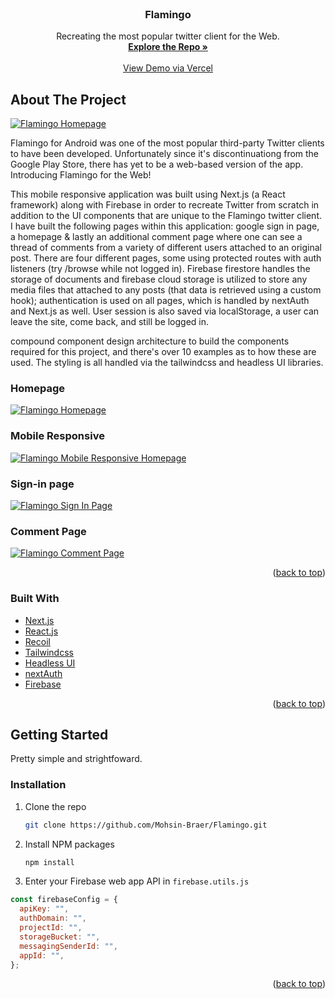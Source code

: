 <div id="top"></div>
<!--
*** Thanks for checking out the Best-README-Template. If you have a suggestion
*** that would make this better, please fork the repo and create a pull request
*** or simply open an issue with the tag "enhancement".
*** Don't forget to give the project a star!
*** Thanks again! Now go create something AMAZING! :D
-->

<!-- PROJECT SHIELDS -->
<!--
*** I'm using markdown "reference style" links for readability.
*** Reference links are enclosed in brackets [ ] instead of parentheses ( ).
*** See the bottom of this document for the declaration of the reference variables
*** for contributors-url, forks-url, etc. This is an optional, concise syntax you may use.
*** https://www.markdownguide.org/basic-syntax/#reference-style-links
-->

<!-- PROJECT LOGO -->
<br />
<div align="center">
<h3 align="center">Flamingo</h3>

  <p align="center">
    Recreating the most popular twitter client for the Web.
    <br />
    <a href="https://github.com/Mohsin-Braer/Flamingo/"><strong>Explore the Repo »</strong></a>
    <br />
    <br />
    <a href="https://flamingo-swart.vercel.app/">View Demo via Vercel</a>
  </p>
</div>

<!-- ABOUT THE PROJECT -->

## About The Project

[![Flamingo Homepage][homepage-src]](https://flamingo-swart.vercel.app/)

Flamingo for Android was one of the most popular third-party Twitter clients to have been developed. Unfortunately since it's discontinuationg from the Google Play Store, there has yet to be a web-based version of the app. Introducing Flamingo for the Web! 

This mobile responsive application was built using Next.js (a React framework) along with Firebase in order to recreate Twitter from scratch in addition to the UI components that are unique to the Flamingo twitter client. I have built the following pages within this application: google sign in page, a homepage & lastly an additional comment page where one can see a thread of comments from a variety of different users attached to an original post. There are four different pages, some using protected routes with auth listeners (try /browse while not logged in). Firebase firestore handles the storage of documents and firebase cloud storage is utilized to store any media files that attached to any posts (that data is retrieved using a custom hook); authentication is used on all pages, which is handled by nextAuth and Next.js as well. User session is also saved via localStorage, a user can leave the site, come back, and still be logged in.

compound component design architecture to build the components required for this project, and there's over 10 examples as to how these are used. The styling is all handled via the tailwindcss and headless UI libraries.

### Homepage
[![Flamingo Homepage][homepage-src]](https://flamingo-swart.vercel.app/)
### Mobile Responsive
[![Flamingo Mobile Responsive Homepage][mobile-responsive-src]](https://flamingo-swart.vercel.app/)
### Sign-in page
[![Flamingo Sign In Page][sign-in-src]](https://flamingo-swart.vercel.app/)
### Comment Page
[![Flamingo Comment Page][comment-src]](https://flamingo-swart.vercel.app/)


<p align="right">(<a href="#top">back to top</a>)</p>

### Built With

- [Next.js](https://nextjs.org/)
- [React.js](https://reactjs.org/)
- [Recoil](https://recoiljs.org/)
- [Tailwindcss](https://tailwindcss.com/)
- [Headless UI](https://headlessui.com/)
- [nextAuth](https://next-auth.js.org/)
- [Firebase](https://firebase.google.com/)

<p align="right">(<a href="#top">back to top</a>)</p>

<!-- GETTING STARTED -->

## Getting Started

Pretty simple and strightfoward.

### Installation

1. Clone the repo
   ```sh
   git clone https://github.com/Mohsin-Braer/Flamingo.git
   ```
2. Install NPM packages
   ```sh
   npm install
   ```
3. Enter your Firebase web app API in `firebase.utils.js`

```js
const firebaseConfig = {
  apiKey: "",
  authDomain: "",
  projectId: "",
  storageBucket: "",
  messagingSenderId: "",
  appId: "",
};
```

<p align="right">(<a href="#top">back to top</a>)</p>


<!-- MARKDOWN LINKS & IMAGES -->
<!-- https://www.markdownguide.org/basic-syntax/#reference-style-links -->

[contributors-shield]: https://img.shields.io/github/contributors/github_username/repo_name.svg?style=for-the-badge
[contributors-url]: https://github.com/github_username/repo_name/graphs/contributors
[forks-shield]: https://img.shields.io/github/forks/github_username/repo_name.svg?style=for-the-badge
[forks-url]: https://github.com/github_username/repo_name/network/members
[stars-shield]: https://img.shields.io/github/stars/github_username/repo_name.svg?style=for-the-badge
[stars-url]: https://github.com/github_username/repo_name/stargazers
[issues-shield]: https://img.shields.io/github/issues/github_username/repo_name.svg?style=for-the-badge
[issues-url]: https://github.com/github_username/repo_name/issues
[license-shield]: https://img.shields.io/github/license/github_username/repo_name.svg?style=for-the-badge
[license-url]: https://github.com/github_username/repo_name/blob/master/LICENSE.txt
[linkedin-shield]: https://img.shields.io/badge/-LinkedIn-black.svg?style=for-the-badge&logo=linkedin&colorB=555
[linkedin-url]: https://linkedin.com/in/linkedin_username

[homepage-src]: i.postimg.cc/C503GCKZ/Flamingo-Full-Page.png
[sign-in-src]: i.postimg.cc/W4BL3cLw/Flamingo-Login-Page.png
[comment-src]: i.postimg.cc/MGMJqK4G/Flamingo-Comment-Page.png
[mobile-responsive-src]: i.postimg.cc/76SvJtq8/Flamingo-Mobile-Responsive.png
